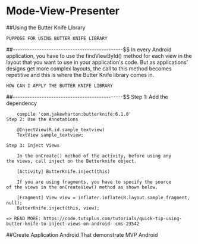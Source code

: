 # Mode-View-Presenter
##Using the Butter Knife Library

    PUPPOSE FOR USING BUTTER KNIFE LIBRARY
##----------------------------------------------$$
		In every Android application, you have to use the findViewById() method for each view in the layout that you want to use in your application's code. But as applications' designs get more complex layouts, the call to this method becomes repetitive and this is where the Butter Knife library comes in.

	HOW CAN I APPLY THE BUTTER KNIFE LIBRARY
##----------------------------------------------$$
	Step 1: Add the dependency

		compile 'com.jakewharton:butterknife:6.1.0'
	Step 2: Use the Annotations

		@InjectView(R.id.sample_textview)
		TextView sample_textview;

	Step 3: Inject Views

		In the onCreate() method of the activity, before using any 			the views, call inject on the Butterknife object.

		[Activity] ButterKnife.inject(this)

		If you are using fragments, you have to specify the source 			of the views in the onCreateView() method as shown below.
		
		[Fragment] View view = inflater.inflate(R.layout.sample_fragment, null);
		ButterKnife.inject(this, view);
		
	=> READ MORE: https://code.tutsplus.com/tutorials/quick-tip-using-butter-knife-to-inject-views-on-android--cms-23542

##Create Application Android That demonstrate MVP Android


